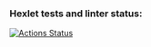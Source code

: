 ### Hexlet tests and linter status:
[![Actions Status](https://github.com/ziyodjon/php-project-45/workflows/hexlet-check/badge.svg)](https://github.com/ziyodjon/php-project-45/actions)